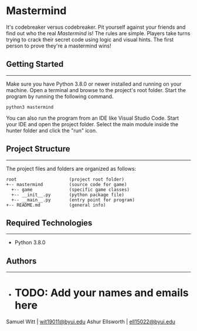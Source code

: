 # Mastermind

It's codebreaker versus codebreaker. Pit yourself against your friends
and find out who the real <i>Mastermind</i> is! The rules are simple.
Players take turns trying to crack their secret code using logic and visual
hints. The first person to prove they're a mastermind wins!

## Getting Started

---

Make sure you have Python 3.8.0 or newer installed and running on your machine.
Open a terminal and browse to the project's root folder. Start the program by
running the following command.

```
python3 mastermind
```

You can also run the program from an IDE like Visual Studio Code. Start your IDE
and open the project folder. Select the main module inside the hunter folder and
click the "run" icon.

## Project Structure

---

The project files and folders are organized as follows:

```
root                    (project root folder)
+-- mastermind          (source code for game)
  +-- game              (specific game classes)
  +-- __init__.py       (python package file)
  +-- __main__.py       (entry point for program)
+-- README.md           (general info)
```

## Required Technologies

---

-  Python 3.8.0

## Authors

---

-  # TODO: Add your names and emails here

Samuel Witt | wit19011@byui.edu
Ashur Ellsworth | ell15022@byui.edu
